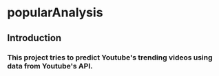# popularAnalysis

## Introduction

### This project tries to predict Youtube's trending videos using data from Youtube's API.

